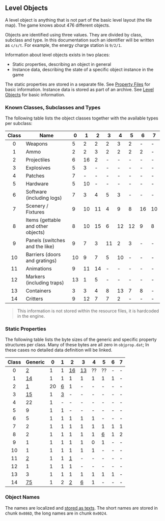 ## Level Objects

A level object is anything that is not part of the basic level layout (the tile map). The game knows about 476 different objects.

Objects are identified using three values. They are divided by class, subclass and type. In this documentation such an identifier will be written as ```c/s/t```. For example, the energy charge station is ```9/2/1```.

Information about level objects exists in two places:
* Static properties, describing an object in general
* Instance data, describing the state of a specific object instance in the game

The static properties are stored in a separate file. See [Property Files](../fileFormat/PropertyFiles.md) for basic information.
Instance data is stored as part of an archive. See [Level Objects](../archives/levelObjects.md) for basic information.

### Known Classes, Subclasses and Types

The following table lists the object classes together with the available types per subclass:

| Class | Name                               | 0  | 1  | 2  | 3  | 4  | 5  | 6  | 7  |
|:-----:|------------------------------------|----|----|----|----|----|----|----|----|
|   0   | Weapons                            | 5  | 2  | 2  | 2  | 3  | 2  | -  | -  |
|   1   | Ammo                               | 2  | 2  | 3  | 2  | 2  | 2  | 2  | -  |
|   2   | Projectiles                        | 6  | 16 | 2  | -  | -  | -  | -  | -  |
|   3   | Explosives                         | 5  | 3  | -  | -  | -  | -  | -  | -  |
|   4   | Patches                            | 7  | -  | -  | -  | -  | -  | -  | -  |
|   5   | Hardware                           | 5  | 10 | -  | -  | -  | -  | -  | -  |
|   6   | Software (including logs)          | 7  | 3  | 4  | 5  | 3  | -  | -  | -  |
|   7   | Scenery / Fixtures                 | 9  | 10 | 11 | 4  | 9  | 8  | 16 | 10 |
|   8   | Items (gettable and other objects) | 8  | 10 | 15 | 6  | 12 | 12 | 9  | 8  |
|   9   | Panels (switches and the like)     | 9  | 7  | 3  | 11 | 2  | 3  | -  | -  |
|   10  | Barriers (doors and gratings)      | 10 | 9  | 7  | 5  | 10 | -  | -  | -  |
|   11  | Animations                         | 9  | 11 | 14 | -  | -  | -  | -  | -  |
|   12  | Markers (including traps)          | 13 | 1  | 5  | -  | -  | -  | -  | -  |
|   13  | Containers                         | 3  | 3  | 4  | 8  | 13 | 7  | 8  | -  |
|   14  | Critters                           | 9  | 12 | 7  | 7  | 2  | -  | -  | -  |

> This information is not stored within the resource files, it is hardcoded in the engine.


### Static Properties

The following table lists the byte sizes of the generic and specific property structures per class.
Many of these bytes are all zero in ```objprop.dat```; In these cases no detailed data definition will be linked.

| Class | Generic                                     | 0  | 1        | 2         | 3         | 4  | 5        | 6  | 7  |
|:-----:|---------------------------------------------|----|----------|-----------|-----------|----|----------|----|----|
|   0   | [2](00_Weapons/weaponProperties.md)         | 1  | 1        | [16][0/2] | [13][0/3] | ?? | ??       | -  | -  |
|   1   | [14](01_AmmoClips/ammoClipProperties.md)    | 1  | 1        | 1         | 1         | 1  | 1        | 1  | -  |
|   2   | [1](02_Projectiles/projectileProperties.md) | 20 | [6][2/1] | 1         | -         | -  | -        | -  | -  |
|   3   | [15](03_Explosives/explosiveProperties.md)  | 1  | [3][3/1] | -         | -         | -  | -        | -  | -  |
|   4   | 22                                          | 1  | -        | -         | -         | -  | -        | -  | -  |
|   5   | 9                                           | 1  | 1        | -         | -         | -  | -        | -  | -  |
|   6   | 5                                           | 1  | 1        | 1         | 1         | 1  | -        | -  | -  |
|   7   | 2                                           | 1  | 1        | 1         | 1         | 1  | 1        | 1  | 1  |
|   8   | 2                                           | 1  | 1        | 1         | 1         | 1  | [6][8/5] | 1  | 2  |
|   9   | 1                                           | 1  | 1        | 1         | 1         | 0  | 1        | -  | -  |
|   10  | 1                                           | 1  | 1        | 1         | 1         | 1  | -        | -  | -  |
|   11  | [2](11_Animations/animationProperties.md)   | 1  | 1        | [1][11/2] | -         | -  | -        | -  | -  |
|   12  | 1                                           | 1  | 1        | 1         | -         | -  | -        | -  | -  |
|   13  | 3                                           | 1  | 1        | 1         | 1         | 1  | 1        | 1  | -  |
|   14  | [75](14_Critters/critterProperties.md)      | 1  | 2        | [2][14/2] | [6][14/3] | 1  | -        | -  | -  |

[0/2]: 00_Weapons/weaponProperties.md#specific-2-properties
[0/3]: 00_Weapons/weaponProperties.md#specific-3-properties
[2/1]: 02_Projectiles/projectileProperties.md#specific-1-properties
[3/1]: 03_Explosives/explosiveProperties.md#specific-1-properties
[8/5]: 08_Items/itemProperties.md#cyberspace-items-specific-properties
[11/2]: 11_Animations/animationProperties.md#specific-2-properties
[14/2]: 14_Critters/critterProperties.md#specific-2-properties
[14/3]: 14_Critters/critterProperties.md#cyberspace-critters-specific-properties

### Object Names

The names are localized and [stored as texts](../media/Texts.md). The short names are stored in chunk ```0x086D```, the long
names are in chunk ```0x0024```.

